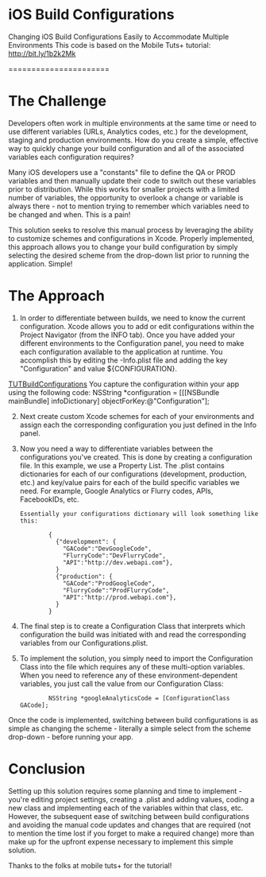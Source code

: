 iOS Build Configurations
======================
Changing iOS Build Configurations Easily to Accommodate Multiple Environments
This code is based on the Mobile Tuts+ tutorial: http://bit.ly/1b2k2Mk

======================



The Challenge
======================
Developers often work in multiple environments at the same time or need to use different variables (URLs, Analytics codes, etc.) for the development, staging and production environments. How do you create a simple, effective way to quickly change your build configuration and all of the associated variables each configuration requires?

Many iOS developers use a "constants" file to define the QA or PROD variables and then manually update their code to switch out these variables prior to distribution. While this works for smaller projects with a limited number of variables, the opportunity to overlook a change or variable is always there - not to mention trying to remember which variables need to be changed and when. This is a pain!

This solution seeks to resolve this manual process by leveraging the ability to customize schemes and configurations in Xcode. Properly implemented, this approach allows you to change your build configuration by simply selecting the desired scheme from the drop-down list prior to running the application. Simple!

The Approach
======================
1. In order to differentiate between builds, we need to know the current configuration. Xcode allows you to add or edit configurations within the Project Navigator (from the INFO tab). Once you have added your different environments to the Configuration panel, you need to make each configuration available to the application at runtime. You accomplish this by editing the -Info.plist file and adding the key "Configuration" and value ${CONFIGURATION}. 

[TUTBuildConfigurations](TUTBuildConfigurations/TUTBuildConfigurations/Screenshots/Add-Custom-Configuration-1.png)
        You capture the configuration within your app using the following code:
        NSString *configuration = [[[NSBundle mainBundle] infoDictionary] objectForKey:@"Configuration"];

2.  Next create custom Xcode schemes for each of your environments and assign each the corresponding configuration you just defined in the Info panel.

3.  Now you need a way to differentiate variables between the configurations you've created. This is done by creating a configuration file. In this example, we use a Property List. The .plist contains dictionaries for each of our configurations (development, production, etc.) and key/value pairs for each of the build specific variables we need. For example, Google Analytics or Flurry codes, APIs, FacebookIDs, etc.

        Essentially your configurations dictionary will look something like this:
        
                {
                  {"development": {
                    "GACode":"DevGoogleCode",
                    "FlurryCode":"DevFlurryCode",
                    "API":"http://dev.webapi.com"},
                  }
                  {"production": {
                    "GACode":"ProdGoogleCode",
                    "FlurryCode":"ProdFlurryCode",
                    "API":"http://prod.webapi.com"},
                  }
                }

4.  The final step is to create a Configuration Class that interprets which configuration the build was initiated with and read the corresponding variables from our Configurations.plist.

5.  To implement the solution, you simply need to import the Configuration Class into the file which requires any of these multi-option variables. When you need to reference any of these environment-dependent variables, you just call the value from our Configuration Class:
 
                NSString *googleAnalyticsCode = [ConfigurationClass GACode];

Once the code is implemented, switching between build configurations is as simple as changing the scheme - literally a simple select from the scheme drop-down - before running your app.

Conclusion
======================
Setting up this solution requires some planning and time to implement - you're editing project settings, creating a .plist and adding values, coding a new class and implementing each of the variables within that class, etc. However, the subsequent ease of switching between build configurations and avoiding the manual code updates and changes that are required (not to mention the time lost if you forget to make a required change) more than make up for the upfront expense necessary to implement this simple solution.

Thanks to the folks at mobile tuts+ for the tutorial!


